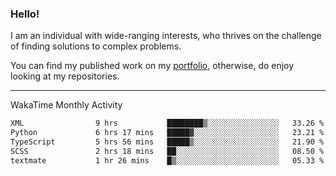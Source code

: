 ### Hello!

I am an individual with wide-ranging interests, who thrives on the challenge of finding solutions to complex problems.

You can find my published work on my [portfolio](https://bumbleboss.xyz/work), otherwise, do enjoy looking at my repositories.

---

WakaTime Monthly Activity

<!--START_SECTION:waka-->

```txt
XML                9 hrs           ████████▒░░░░░░░░░░░░░░░░   33.26 %
Python             6 hrs 17 mins   █████▓░░░░░░░░░░░░░░░░░░░   23.21 %
TypeScript         5 hrs 56 mins   █████▒░░░░░░░░░░░░░░░░░░░   21.90 %
SCSS               2 hrs 18 mins   ██░░░░░░░░░░░░░░░░░░░░░░░   08.50 %
textmate           1 hr 26 mins    █▒░░░░░░░░░░░░░░░░░░░░░░░   05.33 %
```

<!--END_SECTION:waka-->
